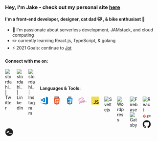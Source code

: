 ### Hey, I'm Jake - check out my personal site [here](https://stordahl.dev)  

#### I'm a front-end developer, designer, cat dad 🐱 , & bike enthusiast 🚴
- 🎉 I'm passionate about serverless development, JAMstack, and cloud computing
- ✏️ currently learning React.js, TypeScript, & golang
- ⚡ 2021 Goals: continue to [Jot](https://jot.works)
#### Connect with me on:

[<img align="left" alt="stordahl_ | Twitter" width="22px" style="margin-right:1rem;" src="https://cdn.jsdelivr.net/npm/simple-icons@v3/icons/twitter.svg" />][twitter]
[<img align="left" alt="stordahl_ | LinkedIn" width="22px" style="margin-right:1rem;" src="https://cdn.jsdelivr.net/npm/simple-icons@v3/icons/linkedin.svg" />][linkedin]
[<img align="left" alt="stordahl_ | Instagram" width="22px" style="margin-right:1rem;" src="https://cdn.jsdelivr.net/npm/simple-icons@v3/icons/instagram.svg" />][instagram]

</br>
</br>

#### Languages & Tools:
<img align="left" alt="Visual Studio Code" width="26px" style="margin-right:1rem;" src="https://raw.githubusercontent.com/github/explore/80688e429a7d4ef2fca1e82350fe8e3517d3494d/topics/visual-studio-code/visual-studio-code.png" />
<img align="left" alt="HTML5" width="26px" style="margin-right:1rem;" src="https://raw.githubusercontent.com/github/explore/80688e429a7d4ef2fca1e82350fe8e3517d3494d/topics/html/html.png" />
<img align="left" alt="CSS3" width="26px" style="margin-right:1rem;" src="https://raw.githubusercontent.com/github/explore/80688e429a7d4ef2fca1e82350fe8e3517d3494d/topics/css/css.png" />
<img align="left" alt="Sass" width="26px" style="margin-right:1rem;" src="https://raw.githubusercontent.com/github/explore/80688e429a7d4ef2fca1e82350fe8e3517d3494d/topics/sass/sass.png" />
<img align="left" alt="JavaScript" width="26px" style="margin-right:1rem;" src="https://raw.githubusercontent.com/github/explore/80688e429a7d4ef2fca1e82350fe8e3517d3494d/topics/javascript/javascript.png" />
<img align="left" alt="Sveltejs" width="26px" style="margin-right:1rem;" src="https://upload.wikimedia.org/wikipedia/commons/thumb/1/1b/Svelte_Logo.svg/1200px-Svelte_Logo.svg.png" />
<img align="left" alt="Wordpress" width="26px" style="margin-right:1rem;" src="https://upload.wikimedia.org/wikipedia/commons/thumb/9/98/WordPress_blue_logo.svg/1024px-WordPress_blue_logo.svg.png" />
<img align="left" alt="Firebase" width="26px" style="margin-right:1rem;" src="https://4.bp.blogspot.com/-rtNRVM3aIvI/XJX_U07Z-II/AAAAAAAAJXY/YpdOo490FTgdKOxM4qDG-2-EzcNFAWkKACK4BGAYYCw/s1600/logo%2Bfirebase%2Bicon.png" />
<img align="left" alt="React" width="26px" style="margin-right:1rem;" src="https://cdn.worldvectorlogo.com/logos/react.svg" />
<img align="left" alt="Gatsby" width="26px" style="margin-right:1rem;" src="https://pbs.twimg.com/profile_images/1135999619781939201/HZ-pCQcP_400x400.png" />
<img align="left" alt="Git" width="26px" style="margin-right:1rem;" src="https://raw.githubusercontent.com/github/explore/80688e429a7d4ef2fca1e82350fe8e3517d3494d/topics/git/git.png" />
<img align="left" alt="GitHub" width="26px" style="margin-right:1rem;" src="https://raw.githubusercontent.com/github/explore/78df643247d429f6cc873026c0622819ad797942/topics/github/github.png" />
<img align="left" alt="HTML5" width="26px" style="margin-right:1rem;" src="https://raw.githubusercontent.com/github/explore/80688e429a7d4ef2fca1e82350fe8e3517d3494d/topics/terminal/terminal.png" />

[twitter]: https://twitter.com/stordahl_
[linkedin]: https://www.linkedin.com/in/jacobstordahl
[instagram]: https://instagram.com/stordahl_
